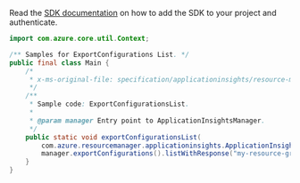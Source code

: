 Read the [SDK documentation](https://github.com/Azure/azure-sdk-for-java/blob/azure-resourcemanager-applicationinsights_1.0.0-beta.2/sdk/applicationinsights/azure-resourcemanager-applicationinsights/README.md) on how to add the SDK to your project and authenticate.

```java
import com.azure.core.util.Context;

/** Samples for ExportConfigurations List. */
public final class Main {
    /*
     * x-ms-original-file: specification/applicationinsights/resource-manager/Microsoft.Insights/stable/2015-05-01/examples/ExportConfigurationsList.json
     */
    /**
     * Sample code: ExportConfigurationsList.
     *
     * @param manager Entry point to ApplicationInsightsManager.
     */
    public static void exportConfigurationsList(
        com.azure.resourcemanager.applicationinsights.ApplicationInsightsManager manager) {
        manager.exportConfigurations().listWithResponse("my-resource-group", "my-component", Context.NONE);
    }
}
```

